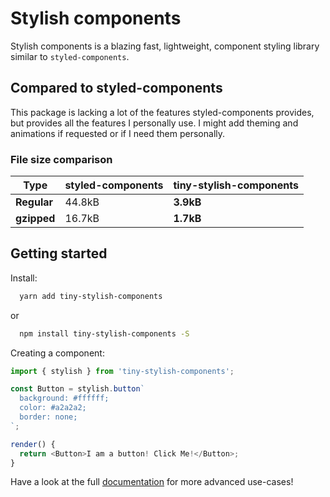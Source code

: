 # Stylish components

Stylish components is a blazing fast, lightweight, component styling library similar to `styled-components`.

## Compared to styled-components

This package is lacking a lot of the features styled-components provides, but provides all the features I personally use. I might add theming and animations if requested or if I need them personally.

### File size comparison

| Type        | styled-components | tiny-stylish-components      |
|---          |---                |---                           |
| **Regular** | 44.8kB            | **3.9kB**                    |
| **gzipped** | 16.7kB            | **1.7kB**                    |

## Getting started

Install:

```bash
  yarn add tiny-stylish-components
```

or

```bash
  npm install tiny-stylish-components -S
```

Creating a component:

```Javascript
import { stylish } from 'tiny-stylish-components';

const Button = stylish.button`
  background: #ffffff;
  color: #a2a2a2;
  border: none;
`;

render() {
  return <Button>I am a button! Click Me!</Button>;
}
```

Have a look at the full [documentation](documentation.md) for more advanced use-cases!